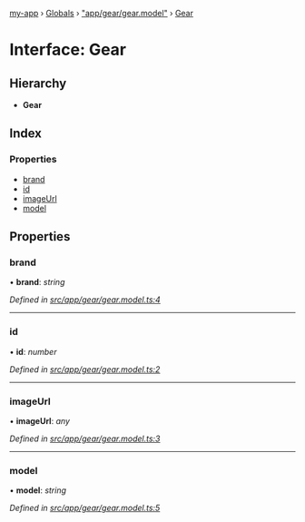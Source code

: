 [my-app](../README.md) › [Globals](../globals.md) › ["app/gear/gear.model"](../modules/_app_gear_gear_model_.md) › [Gear](_app_gear_gear_model_.gear.md)

# Interface: Gear

## Hierarchy

* **Gear**

## Index

### Properties

* [brand](_app_gear_gear_model_.gear.md#brand)
* [id](_app_gear_gear_model_.gear.md#id)
* [imageUrl](_app_gear_gear_model_.gear.md#imageurl)
* [model](_app_gear_gear_model_.gear.md#model)

## Properties

###  brand

• **brand**: *string*

*Defined in [src/app/gear/gear.model.ts:4](https://github.com/guillaumebouhier/angular-ivy/blob/c358683/src/app/gear/gear.model.ts#L4)*

___

###  id

• **id**: *number*

*Defined in [src/app/gear/gear.model.ts:2](https://github.com/guillaumebouhier/angular-ivy/blob/c358683/src/app/gear/gear.model.ts#L2)*

___

###  imageUrl

• **imageUrl**: *any*

*Defined in [src/app/gear/gear.model.ts:3](https://github.com/guillaumebouhier/angular-ivy/blob/c358683/src/app/gear/gear.model.ts#L3)*

___

###  model

• **model**: *string*

*Defined in [src/app/gear/gear.model.ts:5](https://github.com/guillaumebouhier/angular-ivy/blob/c358683/src/app/gear/gear.model.ts#L5)*
